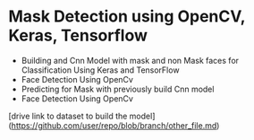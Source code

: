 # Mask Detection using OpenCV, Keras, Tensorflow

<ul>
    <li>Building and Cnn Model with mask and non Mask faces for Classification Using Keras and TensorFlow</li>
    <li>Face Detection Using OpenCv</li>
    <li>Predicting for Mask with previously build Cnn model  </li>
    <li>Face Detection Using OpenCv</li>
</ul>

[drive link to dataset to build the model] (https://github.com/user/repo/blob/branch/other_file.md)

